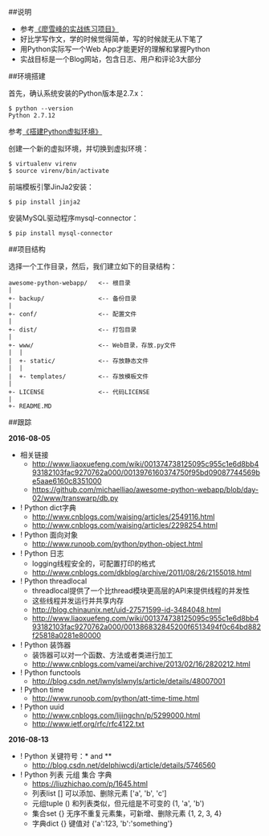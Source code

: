 ##说明

* 参考[《廖雪峰的实战练习项目》](http://www.liaoxuefeng.com/wiki/001374738125095c955c1e6d8bb493182103fac9270762a000/001397616003925a3d157284cd24bc0952d6c4a7c9d8c55000)
* 好比学写作文，学的时候觉得简单，写的时候就无从下笔了
* 用Python实际写一个Web App才能更好的理解和掌握Python
* 实战目标是一个Blog网站，包含日志、用户和评论3大部分

##环境搭建

首先，确认系统安装的Python版本是2.7.x：

```
$ python --version
Python 2.7.12
```

参考[《搭建Python虚拟环境》](http://www.xumenger.com/python-environment-20160801/)

创建一个新的虚拟环境，并切换到虚拟环境：

```
$ virtualenv virenv
$ source virenv/bin/activate
```

前端模板引擎JinJa2安装：

```
$ pip install jinja2
```

安装MySQL驱动程序mysql-connector：

```
$ pip install mysql-connector
```

##项目结构

选择一个工作目录，然后，我们建立如下的目录结构：

```
awesome-python-webapp/   <-- 根目录
|
+- backup/               <-- 备份目录
|
+- conf/                 <-- 配置文件
|
+- dist/                 <-- 打包目录
|
+- www/                  <-- Web目录，存放.py文件
|  |
|  +- static/            <-- 存放静态文件
|  |
|  +- templates/         <-- 存放模板文件
|
+- LICENSE               <-- 代码LICENSE
|
+- README.MD
```

##跟踪

**2016-08-05**

* 相关链接
  * http://www.liaoxuefeng.com/wiki/001374738125095c955c1e6d8bb493182103fac9270762a000/0013976160374750f95bd09087744569be5aae6160c8351000
  * https://github.com/michaelliao/awesome-python-webapp/blob/day-02/www/transwarp/db.py
* ! Python dict字典
  * http://www.cnblogs.com/waising/articles/2549116.html
  * http://www.cnblogs.com/waising/articles/2298254.html
* ! Python 面向对象
  * http://www.runoob.com/python/python-object.html
* ! Python 日志
  * logging线程安全的，可配置打印的格式
  * http://www.cnblogs.com/dkblog/archive/2011/08/26/2155018.html
* ! Python threadlocal
  * threadlocal提供了一个比thread模块更高层的API来提供线程的并发性
  * 这些线程并发运行并共享内存
  * http://blog.chinaunix.net/uid-27571599-id-3484048.html
  * http://www.liaoxuefeng.com/wiki/001374738125095c955c1e6d8bb493182103fac9270762a000/001386832845200f6513494f0c64bd882f25818a0281e80000
* ! Python 装饰器
  * 装饰器可以对一个函数、方法或者类进行加工
  * http://www.cnblogs.com/vamei/archive/2013/02/16/2820212.html
* ! Python functools
  * http://blog.csdn.net/lwnylslwnyls/article/details/48007001
* ! Python time
  * http://www.runoob.com/python/att-time-time.html
* ! Python uuid
  * http://www.cnblogs.com/lijingchn/p/5299000.html
  * http://www.ietf.org/rfc/rfc4122.txt

**2016-08-13**

* ! Python 关键符号：\* and \*\*
  * http://blog.csdn.net/delphiwcdj/article/details/5746560
* ! Python 列表 元组 集合 字典
  * https://liuzhichao.com/p/1645.html
  * 列表list [] 可以添加、删除元素 ['a', 'b', 'c']
  * 元组tuple () 和列表类似，但元组是不可变的 (1, 'a', 'b')
  * 集合set {} 无序不重复元素集，可新增、删除元素 {1, 2, 3, 4}
  * 字典dict {} 键值对 {'a':123, 'b':'something'}
